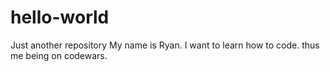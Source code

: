 # hello-world
Just another repository
My name is Ryan. I want to learn how to code. thus me being on codewars.
